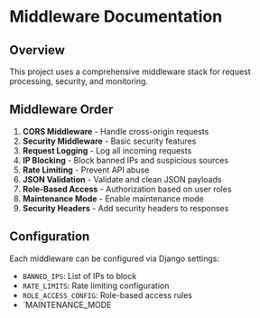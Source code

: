 # Middleware Documentation

## Overview
This project uses a comprehensive middleware stack for request processing, security, and monitoring.

## Middleware Order
1. **CORS Middleware** - Handle cross-origin requests
2. **Security Middleware** - Basic security features
3. **Request Logging** - Log all incoming requests
4. **IP Blocking** - Block banned IPs and suspicious sources
5. **Rate Limiting** - Prevent API abuse
6. **JSON Validation** - Validate and clean JSON payloads
7. **Role-Based Access** - Authorization based on user roles
8. **Maintenance Mode** - Enable maintenance mode
9. **Security Headers** - Add security headers to responses

## Configuration
Each middleware can be configured via Django settings:

- `BANNED_IPS`: List of IPs to block
- `RATE_LIMITS`: Rate limiting configuration
- `ROLE_ACCESS_CONFIG`: Role-based access rules
- `MAINTENANCE_MODE